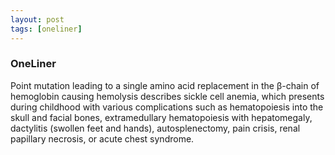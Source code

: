 ```yaml
---
layout: post
tags: [oneliner]
---
```



### OneLiner

Point mutation leading to a single amino acid replacement in the β-chain of hemoglobin causing hemolysis  describes sickle cell anemia, which presents during childhood with various complications such as hematopoiesis into the skull and facial bones, extramedullary hematopoiesis with hepatomegaly, dactylitis (swollen feet and hands), autosplenectomy, pain crisis, renal papillary necrosis, or acute chest syndrome.
